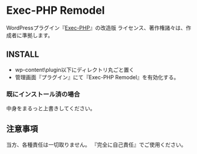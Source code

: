 # Exec-PHP Remodel
WordPressプラグイン『[Exec-PHP](https://wordpress.org/plugins/exec-php/ "Exec-PHP")』の改造版
ライセンス、著作権諸々は、作成者に準拠します。

## INSTALL
- wp-content\plugin以下にディレクトリ丸ごと置く
- 管理画面『プラグイン』にて『Exec-PHP Remodel』を有効化する。

### 既にインストール済の場合
中身をまるっと上書きしてください。

## 注意事項
当方、各種責任は一切取りません。
『完全に自己責任』でご使用ください。
